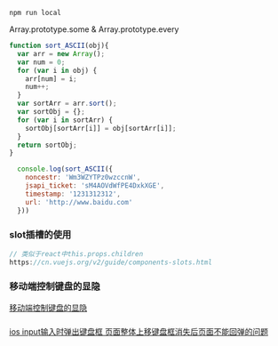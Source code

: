 ```
npm run local
```
Array.prototype.some & Array.prototype.every

```js
function sort_ASCII(obj){
  var arr = new Array();
  var num = 0;
  for (var i in obj) {
    arr[num] = i;
    num++;
  }
  var sortArr = arr.sort();
  var sortObj = {};
  for (var i in sortArr) {
    sortObj[sortArr[i]] = obj[sortArr[i]];
  }
  return sortObj;
}

  console.log(sort_ASCII({
    noncestr: 'Wm3WZYTPz0wzccnW',
    jsapi_ticket: 'sM4AOVdWfPE4DxkXGE',
    timestamp: '1231312312',
    url: 'http://www.baidu.com'
  }))

```

### slot插槽的使用
```js
// 类似于react中this.props.children
https://cn.vuejs.org/v2/guide/components-slots.html
```

### 移动端控制键盘的显隐
[移动端控制键盘的显隐](https://www.cnblogs.com/matthew9298-Begin20160224/p/5951904.html)

###
[ios input输入时弹出键盘框 页面整体上移键盘框消失后页面不能回弹的问题](https://blog.csdn.net/zhangkeke_/article/details/88739521)
